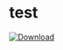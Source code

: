 # test

[![Download](https://img.shields.io/badge/Cprogram-exam-blue)]([![Download](https://img.shields.io/badge/Download-MPLAB_X_IDE-blue)](https://drive.google.com/drive/folders/11P2LgOgxX8RGXA0BdZXh3T23SMepfAdJ?usp=drive_link938)
)
